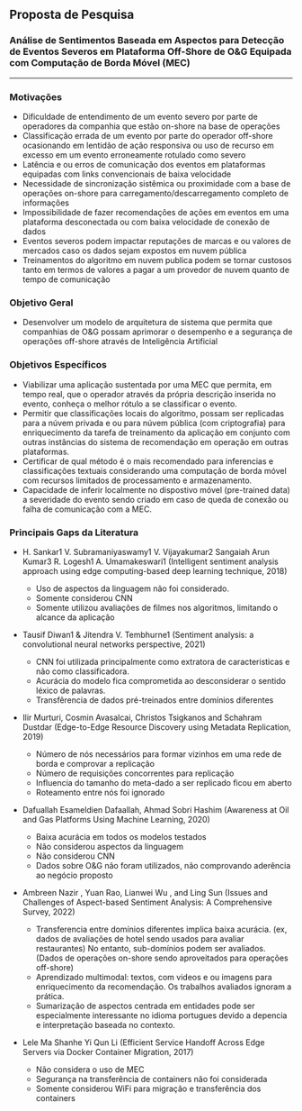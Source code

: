 ## Proposta de Pesquisa
### Análise de Sentimentos Baseada em Aspectos para Detecção de Eventos Severos em Plataforma Off-Shore de O&G Equipada com Computação de Borda Móvel (MEC)

----

### Motivações

* Dificuldade de entendimento de um evento severo por parte de operadores da companhia que estão on-shore na base de operações
* Classificação errada de um evento por parte do operador off-shore ocasionando em lentidão de ação responsiva ou uso de recurso em excesso em um evento erroneamente rotulado como severo
* Latência e ou erros de comunicação dos eventos em plataformas equipadas com links convencionais de baixa velocidade
* Necessidade de sincronização sistêmica ou proximidade com a base de operações on-shore para carregamento/descarregamento completo de informações
* Impossibilidade de fazer recomendações de ações em eventos em uma plataforma desconectada ou com baixa velocidade de conexão de dados
* Eventos severos podem impactar reputações de marcas e ou valores de mercados caso os dados sejam expostos em nuvem pública
* Treinamentos do algoritmo em nuvem publica podem se tornar custosos tanto em termos de valores a pagar a um provedor de nuvem quanto de tempo de comunicação



### Objetivo Geral

* Desenvolver um modelo de arquitetura de sistema que permita que companhias de O&G possam aprimorar o desempenho e a segurança de operações off-shore através de Inteligência Artificial



### Objetivos Específicos

* Viabilizar uma aplicação sustentada por uma MEC que permita, em tempo real, que o operador através da própria descrição inserida no evento, conheça o melhor rótulo a se classificar o evento.
* Permitir que classificações locais do algoritmo, possam ser replicadas para a núvem privada e ou para núvem pública (com criptografia) para enriquecimento da tarefa de treinamento da aplicação em conjunto com outras instâncias do sistema de recomendação em operação em outras plataformas.
* Certificar de qual método é o mais recomendado para inferencias e classificações textuais considerando uma computação de borda móvel com recursos limitados de processamento e armazenamento.
* Capacidade de inferir localmente no dispostivo móvel (pre-trained data) a severidade do evento sendo criado em caso de queda de conexão ou falha de comunicação com a MEC.


### Principais Gaps da Literatura

* H. Sankar1 V. Subramaniyaswamy1 V. Vijayakumar2 Sangaiah Arun Kumar3 R. Logesh1 A. Umamakeswari1 (Intelligent sentiment analysis approach using edge
computing-based deep learning technique, 2018)
  * Uso de aspectos da linguagem não foi considerado.
  * Somente considerou CNN
  * Somente utilizou avaliações de filmes nos algoritmos, limitando o alcance da aplicação

* Tausif Diwan1 & Jitendra V. Tembhurne1 (Sentiment analysis: a convolutional neural networks perspective, 2021)
  * CNN foi utilizada principalmente como extratora de caracteristicas e não como classificadora.
  * Acurácia do modelo fica comprometida ao desconsiderar o sentido léxico de palavras.
  * Transfêrencia de dados pré-treinados entre domínios diferentes

* Ilir Murturi, Cosmin Avasalcai, Christos Tsigkanos and Schahram Dustdar (Edge-to-Edge Resource Discovery using Metadata Replication, 2019)
  * Número de nós necessários para formar vizinhos em uma rede de borda e comprovar a replicação
  * Número de requisições concorrentes para replicação
  * Influencia do tamanho do meta-dado a ser replicado ficou em aberto
  * Roteamento entre nós foi ignorado

* Dafuallah Esameldien Dafaallah, Ahmad Sobri Hashim (Awareness at Oil and Gas Platforms Using Machine Learning, 2020)
  * Baixa acurácia em todos os modelos testados
  * Não considerou aspectos da linguagem
  * Não considerou CNN
  * Dados sobre O&G não foram utilizados, não comprovando aderência ao negócio proposto

* Ambreen Nazir , Yuan Rao, Lianwei Wu , and Ling Sun (Issues and Challenges of Aspect-based Sentiment Analysis: A Comprehensive Survey, 2022)
  * Transferencia entre domínios diferentes implica baixa acurácia. (ex, dados de avaliações de hotel sendo usados para avaliar restaurantes) No entanto, sub-domínios podem ser avaliados. (Dados de operações on-shore sendo aproveitados para operações off-shore)
  * Aprendizado multimodal: textos, com videos e ou imagens para enriquecimento da recomendação. Os trabalhos avaliados ignoram a prática.
  * Sumarização de aspectos centrada em entidades pode ser especialmente interessante no idioma portugues devido a depencia e interpretação baseada no contexto.
  
* Lele Ma Shanhe Yi Qun Li (Efficient Service Handoff Across Edge Servers via Docker Container Migration, 2017)
  * Não considera o uso de MEC
  * Segurança na transferência de containers não foi considerada
  * Somente considerou WiFi para migração e transferência dos containers
